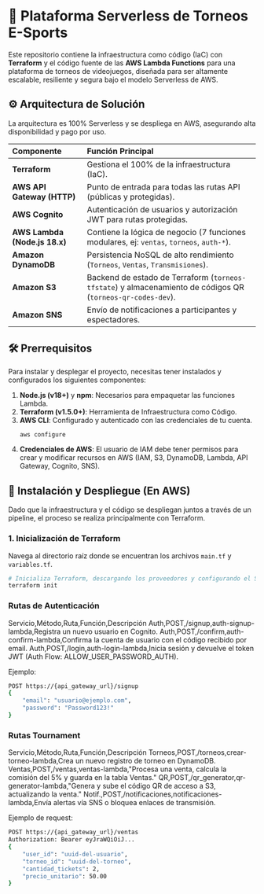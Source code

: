 # 🚀 Plataforma Serverless de Torneos E-Sports

Este repositorio contiene la infraestructura como código (IaC) con **Terraform** y el código fuente de las **AWS Lambda Functions** para una plataforma de torneos de videojuegos, diseñada para ser altamente escalable, resiliente y segura bajo el modelo Serverless de AWS.

## ⚙️ Arquitectura de Solución

La arquitectura es 100% Serverless y se despliega en AWS, asegurando alta disponibilidad y pago por uso.

| Componente | Función Principal |
| :--- | :--- |
| **Terraform** | Gestiona el 100% de la infraestructura (IaC). |
| **AWS API Gateway (HTTP)** | Punto de entrada para todas las rutas API (públicas y protegidas). |
| **AWS Cognito** | Autenticación de usuarios y autorización JWT para rutas protegidas. |
| **AWS Lambda (Node.js 18.x)** | Contiene la lógica de negocio (7 funciones modulares, ej: `ventas`, `torneos`, `auth-*`). |
| **Amazon DynamoDB** | Persistencia NoSQL de alto rendimiento (`Torneos`, `Ventas`, `Transmisiones`). |
| **Amazon S3** | Backend de estado de Terraform (`torneos-tfstate`) y almacenamiento de códigos QR (`torneos-qr-codes-dev`). |
| **Amazon SNS** | Envío de notificaciones a participantes y espectadores. |

## 🛠️ Prerrequisitos

Para instalar y desplegar el proyecto, necesitas tener instalados y configurados los siguientes componentes:

1.  **Node.js (v18+)** y **npm**: Necesarios para empaquetar las funciones Lambda.
2.  **Terraform (v1.5.0+)**: Herramienta de Infraestructura como Código.
3.  **AWS CLI**: Configurado y autenticado con las credenciales de tu cuenta.
    ```bash
    aws configure
    ```
4.  **Credenciales de AWS**: El usuario de IAM debe tener permisos para crear y modificar recursos en AWS (IAM, S3, DynamoDB, Lambda, API Gateway, Cognito, SNS).

## 🚀 Instalación y Despliegue (En AWS)

Dado que la infraestructura y el código se despliegan juntos a través de un pipeline, el proceso se realiza principalmente con Terraform.

### 1. Inicialización de Terraform

Navega al directorio raíz donde se encuentran los archivos `main.tf` y `variables.tf`.

```bash
# Inicializa Terraform, descargando los proveedores y configurando el S3 Backend
terraform init
```

### Rutas de Autenticación

Servicio,Método,Ruta,Función,Descripción
Auth,POST,/signup,auth-signup-lambda,Registra un nuevo usuario en Cognito.
Auth,POST,/confirm,auth-confirm-lambda,Confirma la cuenta de usuario con el código recibido por email.
Auth,POST,/login,auth-login-lambda,Inicia sesión y devuelve el token JWT (Auth Flow: ALLOW_USER_PASSWORD_AUTH).

Ejemplo:

```bash
POST https://{api_gateway_url}/signup
{
    "email": "usuario@ejemplo.com",
    "password": "Password123!"
}
```
### Rutas Tournament

Servicio,Método,Ruta,Función,Descripción
Torneos,POST,/torneos,crear-torneo-lambda,Crea un nuevo registro de torneo en DynamoDB.
Ventas,POST,/ventas,ventas-lambda,"Procesa una venta, calcula la comisión del 5% y guarda en la tabla Ventas."
QR,POST,/qr_generator,qr-generator-lambda,"Genera y sube el código QR de acceso a S3, actualizando la venta."
Notif.,POST,/notificaciones,notificaciones-lambda,Envía alertas vía SNS o bloquea enlaces de transmisión.

Ejemplo de request:

```bash
POST https://{api_gateway_url}/ventas
Authorization: Bearer eyJraWQiOiJ...
{
    "user_id": "uuid-del-usuario",
    "torneo_id": "uuid-del-torneo",
    "cantidad_tickets": 2,
    "precio_unitario": 50.00
}
```

